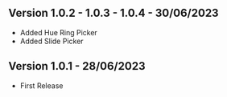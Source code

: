 ## Version 1.0.2 - 1.0.3 - 1.0.4 - 30/06/2023 

- Added Hue Ring Picker
- Added Slide Picker 

## Version 1.0.1 - 28/06/2023

- First Release